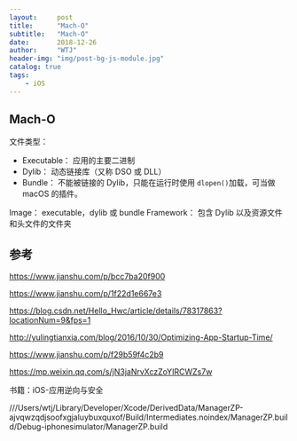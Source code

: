 ```yaml
---
layout:     post
title:      "Mach-O"
subtitle:   "Mach-O"
date:       2018-12-26
author:     "WTJ"
header-img: "img/post-bg-js-module.jpg"
catalog: true
tags:
    - iOS
---
```


## Mach-O

文件类型：

- Executable： 应用的主要二进制
- Dylib： 动态链接库（又称 DSO 或 DLL）
- Bundle： 不能被链接的 Dylib，只能在运行时使用 `dlopen()`加载，可当做 macOS 的插件。

Image： executable，dylib 或 bundle
Framework： 包含 Dylib 以及资源文件和头文件的文件夹

## 参考

<https://www.jianshu.com/p/bcc7ba20f900>

<https://www.jianshu.com/p/1f22d1e667e3>

<https://blog.csdn.net/Hello_Hwc/article/details/78317863?locationNum=9&fps=1>

<http://yulingtianxia.com/blog/2016/10/30/Optimizing-App-Startup-Time/>

<https://www.jianshu.com/p/f29b59f4c2b9>

https://mp.weixin.qq.com/s/jN3jaNrvXczZoYIRCWZs7w

书籍：iOS-应用逆向与安全

///Users/wtj/Library/Developer/Xcode/DerivedData/ManagerZP-ajvqwzqdjsoofxgjaluybuxquxof/Build/Intermediates.noindex/ManagerZP.build/Debug-iphonesimulator/ManagerZP.build
